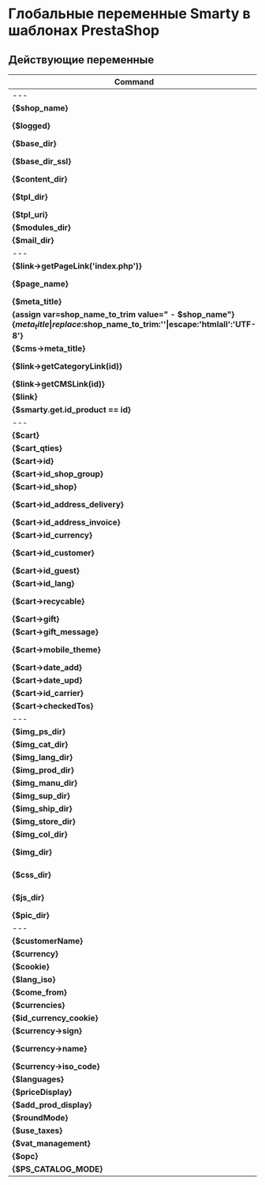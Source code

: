Глобальные переменные Smarty в шаблонах PrestaShop
============

Действующие переменные
-------

| Command | Description |
| --- | --- |
| --- | **Админка** |
| **{$shop_name}** | Название магазина |
| **{$logged}** | Залогинен ли покупатель (можно заменить на {$cookie→isLogged()}) |
| **{$base_dir}** | URL базовой директории магазина (http://myshop.x/) |
| **{$base_dir_ssl}** | URL базовой директории c использованием SSL, иначе то же, что и base_dir (https://myshop.x/) |
| **{$content_dir}** | $protocol_content.Tools::getShopDomain().PS_BASE_URI |
| **{$tpl_dir}** | Директория темы (/home/v/server/myshop.x/public_html/themes/prestashop/) |
| **{$tpl_uri}** | URL темы (/themes/prestashop/) |
| **{$modules_dir}** | Директория модулей (/modules/) |
| **{$mail_dir}** | Директория шаблонов писем (/mails/) |
| --- | **Страницы** |
| **{$link->getPageLink('index.php')}** | Ссылка на страницу index.php |
| **{$page_name}** | Имя страницы (соответствует названию скрипта, например index, product, best-sales, …) |
| **{$meta_title}** | Название страницы |
| **{assign var=shop_name_to_trim value=" - $shop_name"}  {$meta_title\|replace:$shop_name_to_trim:''\|escape:'htmlall':'UTF-8'}** | Название страницы без названия магазина |
| **{$cms->meta_title}** | Название cms-страницы |
| **{$link->getCategoryLink(id)}** | ЧПУ ссылка в категорию с номером id. Например {$link->getCategoryLink(2)} — ссылка в главную категорию |
| **{$link->getCMSLink(id)}** | ЧПУ ссылка на cms-страницу с номером id |
| **{$link}** | Класс ссылок Link |
| **{$smarty.get.id_product == id}** | Страница товара с номером id |
| --- | **Корзина** |
| **{$cart}** | Класс текущей корзины Cart |
| **{$cart_qties}** | Число товаров в корзине |
| **{$cart->id}** | ID корзины покупателя |
| **{$cart->id_shop_group}** | ID группы магазинов (функция нескольких магазинов) |
| **{$cart->id_shop}** | ID магазина  (многоуровневая функция) |
| **{$cart->id_address_delivery}** | ID доставки адреса клиента (только если был сделан заказ) |
| **{$cart->id_address_invoice}** | ID счета клиента по адресу (только если был сделан заказ) |
| **{$cart->id_currency}** | ID валюты корзины |
| **{$cart->id_customer}** | ID клиента, которому принадлежит корзина (только если клиент зарегистрирован) |
| **{$cart->id_guest}**	| ID гостя магазина |
| **{$cart->id_lang}** | ID языка корзины |
| **{$cart->recycable}** | Значение Bool, если подлежит переработке, проверено для этой корзины |
| **{$cart->gift}**	| Значение Bool, если подарок выбран для этой корзины |
| **{$cart->gift_message}**	| Подарочное сообщение |
| **{$cart->mobile_theme}**	| Bool value, если корзина была создана на мобильном устройстве |
| **{$cart->date_add}**	| Дата создания корзины |
| **{$cart->date_upd}**	| Дата обновления корзины |
| **{$cart->id_carrier}**	| ID перевозчика корзины (если выбран) |
| **{$cart->checkedTos}** | Bool value, если условия обслуживания проверены |
| --- | **Директории** |
| **{$img_ps_dir}** | Директория картинок магазина (/img/) |
| **{$img_cat_dir}** | Директория картинок категорий магазина (/img/с/) |
| **{$img_lang_dir}** | Директория картинок языков (/img/l/) |
| **{$img_prod_dir}** | Директория картинок товаров (/img/p/) |
| **{$img_manu_dir}** | Директория картинок производителей (/img/m/) |
| **{$img_sup_dir}** | Директория картинок поставщиков (/img/su/) |
| **{$img_ship_dir}** | Директория картинок способов доставки (/img/s/) |
| **{$img_store_dir}** | Директория картинок магазинов (/img/st/) |
| **{$img_col_dir}** | _THEME_COL_DIR_ |
| **{$img_dir}** | Директория картинок темы (http://myshop.x/themes/prestashop/img/) |
| **{$css_dir}** | Директория стилей темы (http://myshop.x/themes/prestashop/css/) |
| **{$js_dir}** | Директория скриптов темы (http://myshop.x/themes/prestashop/js/) |
| **{$pic_dir}** | URL for the directory with uploaded pictures |
| --- | **Прочее** |
| **{$customerName}**	| Имя клиента (если залогинен) |
| **{$currency}** | Класс текущей валюты Сurrency |
| **{$cookie}** | Класс Сookie |
| **{$lang_iso}** | ISO-код языка |
| **{$come_from}** | Строка запроса (http://myshop.x/product.php?id_product=1) |
| **{$currencies}** | Массив доступных валют |
| **{$id_currency_cookie}**	| ID текущей валюты |
| **{$currency->sign}**	| Название текущей валюты коротко (грн, руб, дол) |
| **{$currency->name}**	| Название текущей валюты полностью (гривна, рубль, доллар) |
| **{$currency->iso_code}**	| Код текущей валюты (UAH, RUR, USD, EUR) |
| **{$languages}** | Массив доступных языков |
| **{$priceDisplay}** | Метод отображения цены (с налогом, без налога) |
| **{$add_prod_display}** | (int)Configuration::get('PS_ATTRIBUTE_CATEGORY_DISPLAY') |
| **{$roundMode}** | Режим округления |
| **{$use_taxes}** | Используется ли налог (true/false) |
| **{$vat_management}** | (int)Configuration::get('VATNUMBER_MANAGEMENT') |
| **{$opc}** | (bool)Configuration::get('PS_ORDER_PROCESS_TYPE') |
| **{$PS_CATALOG_MODE}** | Режим каталога (не доступно оформление заказа) |

